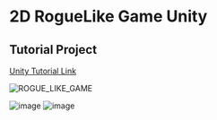 # 2D RogueLike Game Unity

## Tutorial Project

[Unity Tutorial Link](https://unity3d.com/ru/learn/tutorials/s/2d-roguelike-tutorial)

![](/2D_ROGUE_LIKE_GAME_UNITY.gif?raw=true 'ROGUE_LIKE_GAME')

![image](https://github.com/Gar1s/unity-gamedev-pnu/assets/134232609/a5f4e2fb-c0cf-4ea5-8cc3-7a9d8513075b)
![image](https://github.com/Gar1s/unity-gamedev-pnu/assets/134232609/8299aefb-4502-4856-824a-bd8cf5a080b2)


